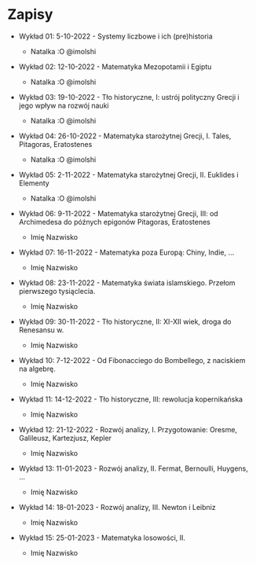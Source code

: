 # Zapisy

- Wykład 01: 5-10-2022 -  	Systemy liczbowe i ich (pre)historia
  - Natalka :O @imolshi
- Wykład 02: 12-10-2022 - Matematyka Mezopotamii i Egiptu
  - Natalka :O @imolshi
- Wykład 03: 19-10-2022 - Tło historyczne, I: ustrój polityczny Grecji i jego wpływ na rozwój nauki
  - Natalka :O @imolshi
- Wykład 04: 26-10-2022 - Matematyka starożytnej Grecji, I. Tales, Pitagoras, Eratostenes
  - Natalka :O @imolshi
- Wykład 05: 2-11-2022 - Matematyka starożytnej Grecji, II. Euklides i Elementy
  - Natalka :O @imolshi
- Wykład 06: 9-11-2022 - Matematyka starożytnej Grecji, III: od Archimedesa do późnych epigonów Pitagoras, Eratostenes
  - Imię Nazwisko
- Wykład 07: 16-11-2022 - Matematyka poza Europą: Chiny, Indie, …
  - Imię Nazwisko

- Wykład 08: 23-11-2022 - Matematyka świata islamskiego. Przełom pierwszego tysiąclecia.
  - Imię Nazwisko

- Wykład 09: 30-11-2022 - Tło historyczne, II: XI-XII wiek, droga do Renesansu w.
  - Imię Nazwisko

- Wykład 10: 7-12-2022 - Od Fibonacciego do Bombellego, z naciskiem na algebrę.
  - Imię Nazwisko
  
- Wykład 11: 14-12-2022 - Tło historyczne, III: rewolucja kopernikańska
  - Imię Nazwisko

- Wykład 12: 21-12-2022 - Rozwój analizy, I. Przygotowanie: Oresme, Galileusz, Kartezjusz, Kepler
  - Imię Nazwisko

- Wykład 13: 11-01-2023 - Rozwój analizy, II. Fermat, Bernoulli, Huygens, …
  - Imię Nazwisko
 
- Wykład 14: 18-01-2023 - Rozwój analizy, III. Newton i Leibniz
  - Imię Nazwisko

- Wykład 15: 25-01-2023 - Matematyka losowości, II.
  - Imię Nazwisko
